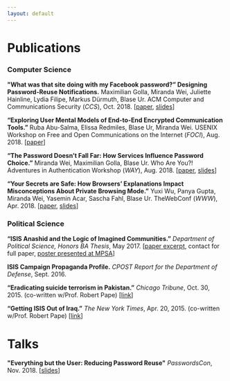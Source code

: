```yaml
---
layout: default
---
```



# Publications

### Computer Science

**"What was that site doing with my Facebook password?” Designing Password-Reuse Notifications.** Maximilian Golla, Miranda Wei, Juliette Hainline, Lydia Filipe, Markus Dürmuth, Blase Ur. ACM Computer and Communications Security (_CCS_), Oct. 2018. [[paper](/assets/ccs18.pdf), [slides](/assets/ccs18-slides.pdf)]

**“Exploring User Mental Models of End-to-End Encrypted Communication Tools.”** Ruba Abu-Salma, Elissa Redmiles, Blase Ur, Miranda Wei. USENIX Workshop on Free and Open Communications on the Internet (_FOCI_), Aug. 2018. [[paper](https://www.usenix.org/system/files/conference/foci18/foci18-paper-abu-salma.pdf)]

**“The Password Doesn’t Fall Far: How Services Influence Password Choice.”** Miranda Wei, Maximilian Golla, Blase Ur. Who Are You?! Adventures in Authentication Workshop (_WAY_), Aug. 2018. [[paper](https://wayworkshop.org/papers/2018/way2018-wei.pdf), [slides](/assets/way18-slides.pdf)]

**“Your Secrets are Safe: How Browsers’ Explanations Impact Misconceptions About Private Browsing Mode.”** Yuxi Wu, Panya Gupta, Miranda Wei, Yasemin Acar, Sascha Fahl, Blase Ur. TheWebConf (_WWW_), Apr. 2018. [[paper](/assets/www18.pdf), [slides](/assets/www18-slides.pdf)]

### Political Science

**“ISIS Anashid and the Logic of Imagined Communities.”** _Department of Political Science, Honors BA Thesis_, May 2017. [[paper excerpt](/assets/thesis-excerpt.pdf), contact for full paper, [poster presented at MPSA](/assets/MPSA-poster.pdf)]

**ISIS Campaign Propaganda Profile.** _CPOST Report for the Department of Defense_, Sept. 2016.

**“Eradicating suicide terrorism in Pakistan.”** _Chicago Tribune_, Oct. 30, 2015. (co-written w/Prof. Robert Pape) [[link](http://www.chicagotribune.com/news/opinion/commentary/ct-terrorism-pakistan-suicide-muharram-shiite-sunni-perspec-1101-jm-20151030-story.html)]

**“Getting ISIS Out of Iraq.”** _The New York Times_, Apr. 20, 2015. (co-written w/Prof. Robert Pape) [[link](https://www.nytimes.com/2015/04/21/opinion/getting-isis-out-of-iraq.html)]

# Talks

**"Everything but the User: Reducing Password Reuse"** _PasswordsCon_, Nov. 2018. [[slides](/assets/passwords18-slides.pdf)]